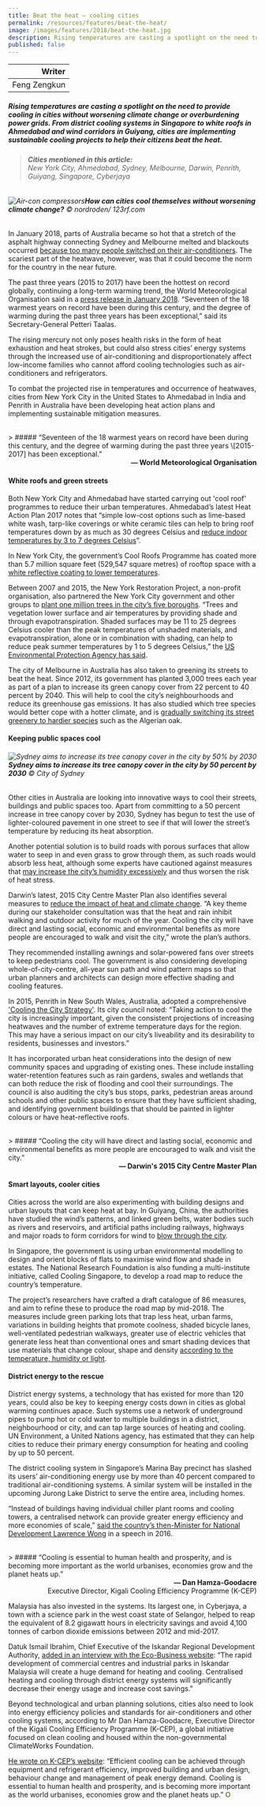 ```yaml
---
title: Beat the heat — cooling cities
permalink: /resources/features/beat-the-heat/
image: /images/features/2018/beat-the-heat.jpg
description: Rising temperatures are casting a spotlight on the need to provide cooling in cities without worsening climate change or overburdening power grids. From district cooling systems in Singapore to white roofs in Ahmedabad and wind corridors in Guiyang, cities are implementing sustainable cooling projects to help their citizens beat the heat.
published: false
---
```


| Writer |
|---:|
| Feng Zengkun |

##### Rising temperatures are casting a spotlight on the need to provide cooling in cities without worsening climate change or overburdening power grids. From district cooling systems in Singapore to white roofs in Ahmedabad and wind corridors in Guiyang, cities are implementing sustainable cooling projects to help their citizens beat the heat.

> ###### **Cities mentioned in this article:** <br> New York City, Ahmedabad, Sydney, Melbourne, Darwin, Penrith, Guiyang, Singapore, Cyberjaya

###### ![Air-con compressors](/images/features/2018/beat-the-heat.jpg/)**How can cities cool themselves without worsening climate change?** © nordroden/ 123rf.com

In January 2018, parts of Australia became so hot that a stretch of the asphalt highway connecting Sydney and Melbourne melted and blackouts occurred [because too many people switched on their air-conditioners](https://www.nytimes.com/2018/01/07/world/australia/heat-wave.html). The scariest part of the heatwave, however, was that it could become the norm for the country in the near future.

The past three years (2015 to 2017) have been the hottest on record globally, continuing a long-term warming trend, the World Meteorological Organisation said in a [press release in January 2018](https://public.wmo.int/en/media/press-release/wmo-confirms-2017-among-three-warmest-years-record). “Seventeen of the 18 warmest years on record have been during this century, and the degree of warming during the past three years has been exceptional,” said its Secretary-General Petteri Taalas.

The rising mercury not only poses health risks in the form of heat exhaustion and heat strokes, but could also stress cities’ energy systems through the increased use of air-conditioning and disproportionately affect low-income families who cannot afford cooling technologies such as air-conditioners and refrigerators.

To combat the projected rise in temperatures and occurrence of heatwaves, cities from New York City in the United States to Ahmedabad in India and Penrith in Australia have been developing heat action plans and implementing sustainable mitigation measures.

<br>
> ##### “Seventeen of the 18 warmest years on record have been during this century, and the degree of warming during the past three years \[2015-2017] has been exceptional.”

<div align="right"><b>— World Meteorological Organisation</b></div>

#### **White roofs and green streets**

Both New York City and Ahmedabad have started carrying out 'cool roof' programmes to reduce their urban temperatures. Ahmedabad’s latest Heat Action Plan 2017 notes that “simple low-cost options such as lime-based white wash, tarp-like coverings or white ceramic tiles can help to bring roof temperatures down by as much as 30 degrees Celsius and [reduce indoor temperatures by 3 to 7 degrees Celsius](https://www.nrdc.org/experts/anjali-jaiswal/5-reasons-why-ahmedabad-heat-action-plan-saves-lives)”.

In New York City, the government’s Cool Roofs Programme has coated more than 5.7 million square feet (529,547 square metres) of rooftop space with a [white reflective coating to lower temperatures](http://www.nyc.gov/html/gbee/html/initiatives/coolroofs.shtml).

Between 2007 and 2015, the New York Restoration Project, a non-profit organisation, also partnered the New York City government and other groups to [plant one million trees in the city’s five boroughs](https://www.nyrp.org/blog/nyc-just-planted-1-million-trees-heres-how-we-did-it). “Trees and vegetation lower surface and air temperatures by providing shade and through evapotranspiration. Shaded surfaces may be 11 to 25 degrees Celsius cooler than the peak temperatures of unshaded materials, and evapotranspiration, alone or in combination with shading, can help to reduce peak summer temperatures by 1 to 5 degrees Celsius,” the [US Environmental Protection Agency has said](https://www.epa.gov/heat-islands/using-trees-and-vegetation-reduce-heat-islands).

The city of Melbourne in Australia has also taken to greening its streets to beat the heat. Since 2012, its government has planted 3,000 trees each year as part of a plan to increase its green canopy cover from 22 percent to 40 percent by 2040. This will help to cool the city’s neighbourhoods and reduce its greenhouse gas emissions. It has also studied which tree species would better cope with a hotter climate, and is [gradually switching its street greenery to hardier species](http://www.abc.net.au/news/2016-11-17/melbourne-gets-a-tree-change-in-readiness-for-a-hotter-climate/8035270) such as the Algerian oak.

#### **Keeping public spaces cool**

###### ![Sydney aims to increase its tree canopy cover in the city by 50% by 2030](/images/features/2018/sydney-tree-canopy.jpg/)**Sydney aims to increase its tree canopy cover in the city by 50 percent by 2030** © City of Sydney

Other cities in Australia are looking into innovative ways to cool their streets, buildings and public spaces too. Apart from committing to a 50 percent increase in tree canopy cover by 2030, Sydney has begun to test the use of lighter-coloured pavement in one street to see if that will lower the street’s temperature by reducing its heat absorption.

Another potential solution is to build roads with porous surfaces that allow water to seep in and even grass to grow through them, as such roads would absorb less heat, although some experts have cautioned against measures that [may increase the city’s humidity excessively](https://www.theguardian.com/sustainable-business/2017/feb/21/urban-heat-islands-cooling-things-down-with-trees-green-roads-and-fewer-cars) and thus worsen the risk of heat stress.

Darwin’s latest, 2015 City Centre Master Plan also identifies several measures to [reduce the impact of heat and climate change](https://www.darwin.nt.gov.au/sites/default/files/publications/attachments/). “A key theme during our stakeholder consultation was that the heat and rain inhibit walking and outdoor activity for much of the year. Cooling the city will have direct and lasting social, economic and environmental benefits as more people are encouraged to walk and visit the city,” wrote the plan’s authors.

They recommended installing awnings and solar-powered fans over streets to keep pedestrians cool. The government is also considering developing whole-of-city-centre, all-year sun path and wind pattern maps so that urban planners and architects can design more effective shading and cooling features.

In 2015, Penrith in New South Wales, Australia, adopted a comprehensive ['Cooling the City Strategy'](https://www.penrithcity.nsw.gov.au/Waste-and-Environment/Sustainability/Beat-the-heat---Cooling-the-City/). Its city council noted: “Taking action to cool the city is increasingly important, given the consistent projections of increasing heatwaves and the number of extreme temperature days for the region. This may have a serious impact on our city’s liveability and its desirability to residents, businesses and investors.”

It has incorporated urban heat considerations into the design of new community spaces and upgrading of existing ones. These include installing water-retention features such as rain gardens, swales and wetlands that can both reduce the risk of flooding and cool their surroundings. The council is also auditing the city’s bus stops, parks, pedestrian areas around schools and other public spaces to ensure that they have sufficient shading, and identifying government buildings that should be painted in lighter colours or have heat-reflective roofs.

<br>
> ##### “Cooling the city will have direct and lasting social, economic and environmental benefits as more people are encouraged to walk and visit the city.”

<div align="right"><b>— Darwin's 2015 City Centre Master Plan</b></div>

#### **Smart layouts, cooler cities**

Cities across the world are also experimenting with building designs and urban layouts that can keep heat at bay. In Guiyang, China, the authorities have studied the wind’s patterns, and linked green belts, water bodies such as rivers and reservoirs, and artificial paths including railways, highways and major roads to form corridors for wind to [blow through the city](https://www.meteo.fr/icuc9/LongAbstracts/poster_2-21-1321088_a.pdf).

In Singapore, the government is using urban environmental modelling to design and orient blocks of flats to maximise wind flow and shade in estates. The National Research Foundation is also funding a multi-institute initiative, called Cooling Singapore, to develop a road map to reduce the country’s temperature.

The project’s researchers have crafted a draft catalogue of 86 measures, and aim to refine these to produce the road map by mid-2018. The measures include green parking lots that trap less heat, urban farms, variations in building heights that promote coolness, shaded bicycle lanes, well-ventilated pedestrian walkways, greater use of electric vehicles that generate less heat than conventional ones and smart shading devices that use materials that change colour, shape and density [according to the temperature, humidity or light](https://www.todayonline.com/singapore/cool-project-underway-singapore-develop-road-map-reduce-urban-warming).

#### **District energy to the rescue**

District energy systems, a technology that has existed for more than 120 years, could also be key to keeping energy costs down in cities as global warming continues apace. Such systems use a network of underground pipes to pump hot or cold water to multiple buildings in a district, neighbourhood or city, and can tap large sources of heating and cooling. UN Environment, a United Nations agency, has estimated that they can help cities to reduce their primary energy consumption for heating and cooling by up to 50 percent.

The district cooling system in Singapore’s Marina Bay precinct has slashed its users’ air-conditioning energy use by more than 40 percent compared to traditional air-conditioning systems. A similar system will be installed in the upcoming Jurong Lake District to serve the entire area, including homes.

“Instead of buildings having individual chiller plant rooms and cooling towers, a centralised network can provide greater energy efficiency and more economies of scale,” [said the country’s then-Minister for National Development Lawrence Wong](https://www.nccs.gov.sg/news/speech-minister-lawrence-wong-commissioning-marina-bay-district-cooling-network) in a speech in 2016.

<br> 
> ##### “Cooling is essential to human health and prosperity, and is becoming more important as the world urbanises, economies grow and the planet heats up.”

<div align="right"><b>— Dan Hamza-Goodacre</b><br> Executive Director, Kigali Cooling Efficiency Programme (K-CEP)</div>

Malaysia has also invested in the systems. Its largest one, in Cyberjaya, a town with a science park in the west coast state of Selangor, helped to reap the equivalent of 8.2 gigawatt hours in electricity savings and avoid 4,100 tonnes of carbon dioxide emissions between 2012 and mid-2017.

Datuk Ismail Ibrahim, Chief Executive of the Iskandar Regional Development Authority, [added in an interview with the Eco-Business website](http://www.eco-business.com/news/keeping-it-cool-malaysia-looks-to-district-energy-systems/): “The rapid development of commercial centres and industrial parks in Iskandar Malaysia will create a huge demand for heating and cooling. Centralised heating and cooling through district energy systems will significantly decrease their energy usage and increase cost savings.”

Beyond technological and urban planning solutions, cities also need to look into energy efficiency policies and standards for air-conditioners and other cooling systems, according to Mr Dan Hamza-Goodacre, Executive Director of the Kigali Cooling Efficiency Programme (K-CEP), a global initiative focused on clean cooling and housed within the non-governmental ClimateWorks Foundation.

[He wrote on K-CEP’s website](http://www.k-cep.org/): “Efficient cooling can be achieved through equipment and refrigerant efficiency, improved building and urban design, behaviour change and management of peak energy demand. Cooling is essential to human health and prosperity, and is becoming more important as the world urbanises, economies grow and the planet heats up.” **<font color="#967942">O</font>**
